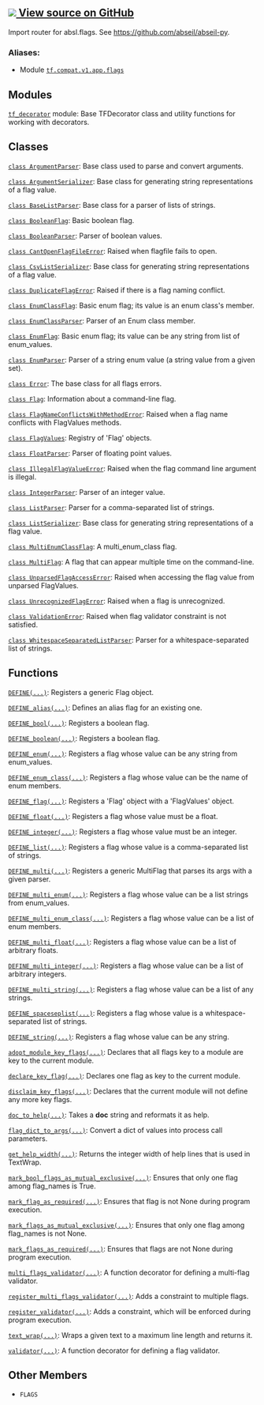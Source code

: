 [ ![](https://tensorflow.google.cn/images/GitHub-Mark-32px.png) View source on
GitHub
](https://github.com/tensorflow/tensorflow/blob/r2.0/tensorflow/python/platform/flags.py)  
---  
  
Import router for absl.flags. See https://github.com/abseil/abseil-py.

### Aliases:

  * Module [`tf.compat.v1.app.flags`](/api_docs/python/tf/compat/v1/flags)

## Modules

[`tf_decorator`](https://tensorflow.google.cn/api_docs/python/tf/compat/v1/flags/tf_decorator)
module: Base TFDecorator class and utility functions for working with
decorators.

## Classes

[`class
ArgumentParser`](https://tensorflow.google.cn/api_docs/python/tf/compat/v1/flags/ArgumentParser):
Base class used to parse and convert arguments.

[`class
ArgumentSerializer`](https://tensorflow.google.cn/api_docs/python/tf/compat/v1/flags/ArgumentSerializer):
Base class for generating string representations of a flag value.

[`class
BaseListParser`](https://tensorflow.google.cn/api_docs/python/tf/compat/v1/flags/BaseListParser):
Base class for a parser of lists of strings.

[`class
BooleanFlag`](https://tensorflow.google.cn/api_docs/python/tf/compat/v1/flags/BooleanFlag):
Basic boolean flag.

[`class
BooleanParser`](https://tensorflow.google.cn/api_docs/python/tf/compat/v1/flags/BooleanParser):
Parser of boolean values.

[`class
CantOpenFlagFileError`](https://tensorflow.google.cn/api_docs/python/tf/compat/v1/flags/CantOpenFlagFileError):
Raised when flagfile fails to open.

[`class
CsvListSerializer`](https://tensorflow.google.cn/api_docs/python/tf/compat/v1/flags/CsvListSerializer):
Base class for generating string representations of a flag value.

[`class
DuplicateFlagError`](https://tensorflow.google.cn/api_docs/python/tf/compat/v1/flags/DuplicateFlagError):
Raised if there is a flag naming conflict.

[`class
EnumClassFlag`](https://tensorflow.google.cn/api_docs/python/tf/compat/v1/flags/EnumClassFlag):
Basic enum flag; its value is an enum class's member.

[`class
EnumClassParser`](https://tensorflow.google.cn/api_docs/python/tf/compat/v1/flags/EnumClassParser):
Parser of an Enum class member.

[`class
EnumFlag`](https://tensorflow.google.cn/api_docs/python/tf/compat/v1/flags/EnumFlag):
Basic enum flag; its value can be any string from list of enum_values.

[`class
EnumParser`](https://tensorflow.google.cn/api_docs/python/tf/compat/v1/flags/EnumParser):
Parser of a string enum value (a string value from a given set).

[`class
Error`](https://tensorflow.google.cn/api_docs/python/tf/compat/v1/flags/Error):
The base class for all flags errors.

[`class
Flag`](https://tensorflow.google.cn/api_docs/python/tf/compat/v1/flags/Flag):
Information about a command-line flag.

[`class
FlagNameConflictsWithMethodError`](https://tensorflow.google.cn/api_docs/python/tf/compat/v1/flags/FlagNameConflictsWithMethodError):
Raised when a flag name conflicts with FlagValues methods.

[`class
FlagValues`](https://tensorflow.google.cn/api_docs/python/tf/compat/v1/flags/FlagValues):
Registry of 'Flag' objects.

[`class
FloatParser`](https://tensorflow.google.cn/api_docs/python/tf/compat/v1/flags/FloatParser):
Parser of floating point values.

[`class
IllegalFlagValueError`](https://tensorflow.google.cn/api_docs/python/tf/compat/v1/flags/IllegalFlagValueError):
Raised when the flag command line argument is illegal.

[`class
IntegerParser`](https://tensorflow.google.cn/api_docs/python/tf/compat/v1/flags/IntegerParser):
Parser of an integer value.

[`class
ListParser`](https://tensorflow.google.cn/api_docs/python/tf/compat/v1/flags/ListParser):
Parser for a comma-separated list of strings.

[`class
ListSerializer`](https://tensorflow.google.cn/api_docs/python/tf/compat/v1/flags/ListSerializer):
Base class for generating string representations of a flag value.

[`class
MultiEnumClassFlag`](https://tensorflow.google.cn/api_docs/python/tf/compat/v1/flags/MultiEnumClassFlag):
A multi_enum_class flag.

[`class
MultiFlag`](https://tensorflow.google.cn/api_docs/python/tf/compat/v1/flags/MultiFlag):
A flag that can appear multiple time on the command-line.

[`class
UnparsedFlagAccessError`](https://tensorflow.google.cn/api_docs/python/tf/compat/v1/flags/UnparsedFlagAccessError):
Raised when accessing the flag value from unparsed FlagValues.

[`class
UnrecognizedFlagError`](https://tensorflow.google.cn/api_docs/python/tf/compat/v1/flags/UnrecognizedFlagError):
Raised when a flag is unrecognized.

[`class
ValidationError`](https://tensorflow.google.cn/api_docs/python/tf/compat/v1/flags/ValidationError):
Raised when flag validator constraint is not satisfied.

[`class
WhitespaceSeparatedListParser`](https://tensorflow.google.cn/api_docs/python/tf/compat/v1/flags/WhitespaceSeparatedListParser):
Parser for a whitespace-separated list of strings.

## Functions

[`DEFINE(...)`](https://tensorflow.google.cn/api_docs/python/tf/compat/v1/flags/DEFINE):
Registers a generic Flag object.

[`DEFINE_alias(...)`](https://tensorflow.google.cn/api_docs/python/tf/compat/v1/flags/DEFINE_alias):
Defines an alias flag for an existing one.

[`DEFINE_bool(...)`](https://tensorflow.google.cn/api_docs/python/tf/compat/v1/flags/DEFINE_bool):
Registers a boolean flag.

[`DEFINE_boolean(...)`](https://tensorflow.google.cn/api_docs/python/tf/compat/v1/flags/DEFINE_bool):
Registers a boolean flag.

[`DEFINE_enum(...)`](https://tensorflow.google.cn/api_docs/python/tf/compat/v1/flags/DEFINE_enum):
Registers a flag whose value can be any string from enum_values.

[`DEFINE_enum_class(...)`](https://tensorflow.google.cn/api_docs/python/tf/compat/v1/flags/DEFINE_enum_class):
Registers a flag whose value can be the name of enum members.

[`DEFINE_flag(...)`](https://tensorflow.google.cn/api_docs/python/tf/compat/v1/flags/DEFINE_flag):
Registers a 'Flag' object with a 'FlagValues' object.

[`DEFINE_float(...)`](https://tensorflow.google.cn/api_docs/python/tf/compat/v1/flags/DEFINE_float):
Registers a flag whose value must be a float.

[`DEFINE_integer(...)`](https://tensorflow.google.cn/api_docs/python/tf/compat/v1/flags/DEFINE_integer):
Registers a flag whose value must be an integer.

[`DEFINE_list(...)`](https://tensorflow.google.cn/api_docs/python/tf/compat/v1/flags/DEFINE_list):
Registers a flag whose value is a comma-separated list of strings.

[`DEFINE_multi(...)`](https://tensorflow.google.cn/api_docs/python/tf/compat/v1/flags/DEFINE_multi):
Registers a generic MultiFlag that parses its args with a given parser.

[`DEFINE_multi_enum(...)`](https://tensorflow.google.cn/api_docs/python/tf/compat/v1/flags/DEFINE_multi_enum):
Registers a flag whose value can be a list strings from enum_values.

[`DEFINE_multi_enum_class(...)`](https://tensorflow.google.cn/api_docs/python/tf/compat/v1/flags/DEFINE_multi_enum_class):
Registers a flag whose value can be a list of enum members.

[`DEFINE_multi_float(...)`](https://tensorflow.google.cn/api_docs/python/tf/compat/v1/flags/DEFINE_multi_float):
Registers a flag whose value can be a list of arbitrary floats.

[`DEFINE_multi_integer(...)`](https://tensorflow.google.cn/api_docs/python/tf/compat/v1/flags/DEFINE_multi_integer):
Registers a flag whose value can be a list of arbitrary integers.

[`DEFINE_multi_string(...)`](https://tensorflow.google.cn/api_docs/python/tf/compat/v1/flags/DEFINE_multi_string):
Registers a flag whose value can be a list of any strings.

[`DEFINE_spaceseplist(...)`](https://tensorflow.google.cn/api_docs/python/tf/compat/v1/flags/DEFINE_spaceseplist):
Registers a flag whose value is a whitespace-separated list of strings.

[`DEFINE_string(...)`](https://tensorflow.google.cn/api_docs/python/tf/compat/v1/flags/DEFINE_string):
Registers a flag whose value can be any string.

[`adopt_module_key_flags(...)`](https://tensorflow.google.cn/api_docs/python/tf/compat/v1/flags/adopt_module_key_flags):
Declares that all flags key to a module are key to the current module.

[`declare_key_flag(...)`](https://tensorflow.google.cn/api_docs/python/tf/compat/v1/flags/declare_key_flag):
Declares one flag as key to the current module.

[`disclaim_key_flags(...)`](https://tensorflow.google.cn/api_docs/python/tf/compat/v1/flags/disclaim_key_flags):
Declares that the current module will not define any more key flags.

[`doc_to_help(...)`](https://tensorflow.google.cn/api_docs/python/tf/compat/v1/flags/doc_to_help):
Takes a **doc** string and reformats it as help.

[`flag_dict_to_args(...)`](https://tensorflow.google.cn/api_docs/python/tf/compat/v1/flags/flag_dict_to_args):
Convert a dict of values into process call parameters.

[`get_help_width(...)`](https://tensorflow.google.cn/api_docs/python/tf/compat/v1/flags/get_help_width):
Returns the integer width of help lines that is used in TextWrap.

[`mark_bool_flags_as_mutual_exclusive(...)`](https://tensorflow.google.cn/api_docs/python/tf/compat/v1/flags/mark_bool_flags_as_mutual_exclusive):
Ensures that only one flag among flag_names is True.

[`mark_flag_as_required(...)`](https://tensorflow.google.cn/api_docs/python/tf/compat/v1/flags/mark_flag_as_required):
Ensures that flag is not None during program execution.

[`mark_flags_as_mutual_exclusive(...)`](https://tensorflow.google.cn/api_docs/python/tf/compat/v1/flags/mark_flags_as_mutual_exclusive):
Ensures that only one flag among flag_names is not None.

[`mark_flags_as_required(...)`](https://tensorflow.google.cn/api_docs/python/tf/compat/v1/flags/mark_flags_as_required):
Ensures that flags are not None during program execution.

[`multi_flags_validator(...)`](https://tensorflow.google.cn/api_docs/python/tf/compat/v1/flags/multi_flags_validator):
A function decorator for defining a multi-flag validator.

[`register_multi_flags_validator(...)`](https://tensorflow.google.cn/api_docs/python/tf/compat/v1/flags/register_multi_flags_validator):
Adds a constraint to multiple flags.

[`register_validator(...)`](https://tensorflow.google.cn/api_docs/python/tf/compat/v1/flags/register_validator):
Adds a constraint, which will be enforced during program execution.

[`text_wrap(...)`](https://tensorflow.google.cn/api_docs/python/tf/compat/v1/flags/text_wrap):
Wraps a given text to a maximum line length and returns it.

[`validator(...)`](https://tensorflow.google.cn/api_docs/python/tf/compat/v1/flags/validator):
A function decorator for defining a flag validator.

## Other Members

  * `FLAGS`

